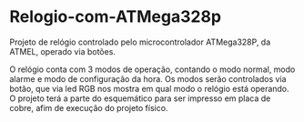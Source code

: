 # Relogio-com-ATMega328p
Projeto de relógio controlado pelo microcontrolador ATMega328P, da ATMEL, operado via botões.

O relógio conta com 3 modos de operação, contando o modo normal, modo alarme e modo de configuração da hora.
Os modos serão controlados via botão, que via led RGB nos mostra em qual modo o relógio está operando.
O projeto terá a parte do esquemático para ser impresso em placa de cobre, afim de execução do projeto físico.

